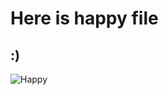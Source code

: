 # Here is happy file

## :)

![Happy](https://www.google.com/url?sa=i&url=https%3A%2F%2Fwww.freepik.com%2Ffree-photos-vectors%2Fhappy-man-woman&psig=AOvVaw2aDq9BzPtQJssgWynWqAVV&ust=1696267261488000&source=images&cd=vfe&ved=0CBEQjRxqFwoTCMDh4Y2u1YEDFQAAAAAdAAAAABAE)
